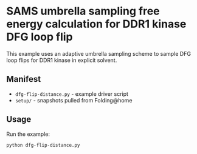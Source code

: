 # SAMS umbrella sampling free energy calculation for DDR1 kinase DFG loop flip

This example uses an adaptive umbrella sampling scheme to sample DFG loop flips for DDR1 kinase in explicit solvent.

## Manifest

* `dfg-flip-distance.py` - example driver script
* `setup/` - snapshots pulled from Folding@home

## Usage

Run the example:
```bash
python dfg-flip-distance.py
```
